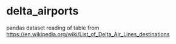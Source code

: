 # delta_airports
pandas dataset reading of table from https://en.wikipedia.org/wiki/List_of_Delta_Air_Lines_destinations
